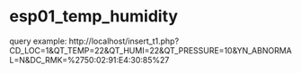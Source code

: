 # esp01_temp_humidity

query example:
http://localhost/insert_t1.php?CD_LOC=1&QT_TEMP=22&QT_HUMI=22&QT_PRESSURE=10&YN_ABNORMAL=N&DC_RMK=%2750:02:91:E4:30:85%27
